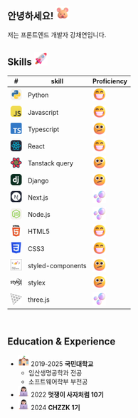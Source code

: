 ## 안녕하세요! <img src="assets/images/Hamster.png" alt="Hamster" width="30" />

저는 프론트엔드 개발자 강채연입니다.

## Skills <img src="assets/images/Rocket.png" alt="Rocket" width="30" />

| #                                                                                    | skill             | Proficiency                                                               |
| ------------------------------------------------------------------------------------ | ----------------- | ------------------------------------------------------------------------- |
| <a href="https://www.python.org/"><img src="assets/icons/Python.svg" width="25"></a> | Python            | <img src="assets/images/Beaming Face with Smiling Eyes.png" width="30" /> |
| <a href=""><img src="assets/icons/JavaScript.svg" width="25"></a>                    | Javascript        | <img src="assets/images/Beaming Face with Smiling Eyes.png" width="30" /> |
| <a href=""><img src="assets/icons/Typescript.png" width="25"></a>                    | Typescript        | <img src="assets/images/Face with Diagonal Mouth.png" width="30" />       |
| <a href=""><img src="assets/icons/React.svg" width="25"></a>                         | React             | <img src="assets/images/Beaming Face with Smiling Eyes.png" width="30" /> |
| <a href=""><img src="assets/icons/tanstack query.png" width="25"></a>                | Tanstack query    | <img src="assets/images/Face with Diagonal Mouth.png" width="30" />       |
| <a href=""><img src="assets/icons/Django.svg" width="25"></a>                        | Django            | <img src="assets/images/Face with Diagonal Mouth.png" width="30" />       |
| <a href=""><img src="assets/icons/NextJS.svg" width="25"></a>                        | Next.js           | <img src="assets/images/Bubbles.png" width="30" />                        |
| <a href=""><img src="assets/icons/NodeJS.svg" width="25"></a>                        | Node.js           | <img src="assets/images/Bubbles.png" width="30" />                        |
| <a href=""><img src="assets/icons/html5.png" width="25"></a>                         | HTML5             | <img src="assets/images/Beaming Face with Smiling Eyes.png" width="30" /> |
| <a href=""><img src="assets/icons/CSS3.png" width="25"></a>                          | CSS3              | <img src="assets/images/Beaming Face with Smiling Eyes.png" width="30" /> |
| <a href=""><img src="assets/icons/styled-components.png" width="25"></a>             | styled-components | <img src="assets/images/Face with Diagonal Mouth.png" width="30" />       |
| <a href=""><img src="assets/icons/stylex.png" width="25"></a>                        | stylex            | <img src="assets/images/Face with Diagonal Mouth.png" width="30" />       |
| <a href=""><img src="assets/icons/threeJs.png" width="25"></a>                       | three.js          | <img src="assets/images/Bubbles.png" width="30" />                        |

<br>

## Education & Experience

- <img src="assets/images/School.png" width="25" /> 2019-2025 **국민대학교**
  - 임산생명공학과 전공
  - 소프트웨어학부 부전공
- <img src="assets/images/Woman Technologist Light Skin Tone.png" width="25" /> 2022 **멋쟁이 사자처럼 10기**
- <img src="assets/images/Woman Technologist Light Skin Tone.png" width="25" /> 2024 **CHZZK 1기**

<!--
**rkdcodus/rkdcodus** is a ✨ _special_ ✨ repository because its `README.md` (this file) appears on your GitHub profile.

Here are some ideas to get you started:

- 🔭 I’m currently working on ...
- 🌱 I’m currently learning ...
- 👯 I’m looking to collaborate on ...
- 🤔 I’m looking for help with ...
- 💬 Ask me about ...
- 📫 How to reach me: ...
- 😄 Pronouns: ...
- ⚡ Fun fact: ...
-->
